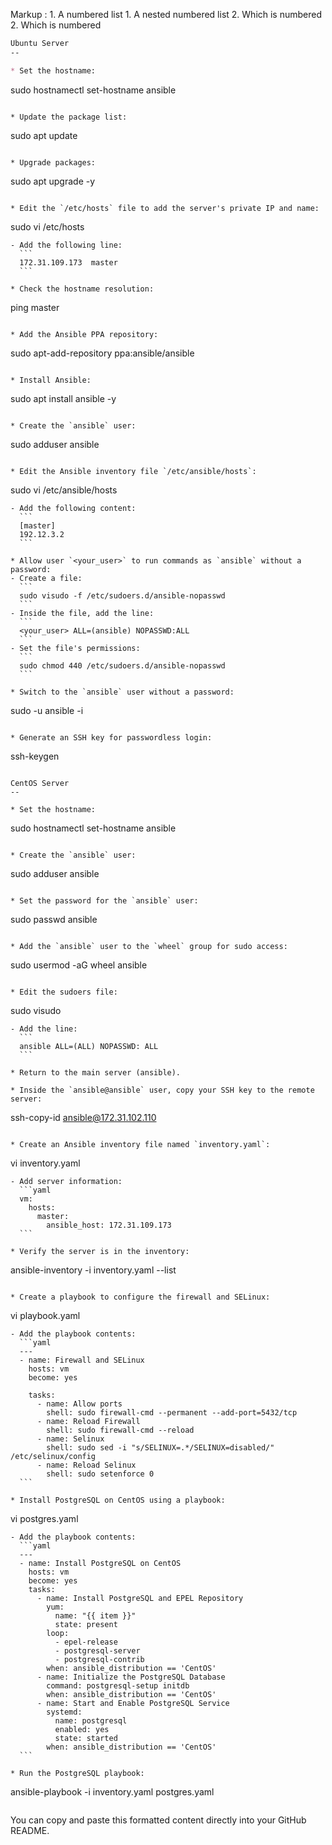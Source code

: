 

 Markup : 1. A numbered list
              1. A nested numbered list
              2. Which is numbered
          2. Which is numbered


```markdown
Ubuntu Server
--

* Set the hostname:
  ```
  sudo hostnamectl set-hostname ansible
  ```

* Update the package list:
  ```
  sudo apt update
  ```

* Upgrade packages:
  ```
  sudo apt upgrade -y
  ```

* Edit the `/etc/hosts` file to add the server's private IP and name:
  ```
  sudo vi /etc/hosts
  ```
  - Add the following line:
    ```
    172.31.109.173  master
    ```

* Check the hostname resolution:
  ```
  ping master
  ```

* Add the Ansible PPA repository:
  ```
  sudo apt-add-repository ppa:ansible/ansible
  ```

* Install Ansible:
  ```
  sudo apt install ansible -y
  ```

* Create the `ansible` user:
  ```
  sudo adduser ansible
  ```

* Edit the Ansible inventory file `/etc/ansible/hosts`:
  ```
  sudo vi /etc/ansible/hosts
  ```
  - Add the following content:
    ```
    [master]
    192.12.3.2
    ```

* Allow user `<your_user>` to run commands as `ansible` without a password:
  - Create a file:
    ```
    sudo visudo -f /etc/sudoers.d/ansible-nopasswd
    ```
  - Inside the file, add the line:
    ```
    <your_user> ALL=(ansible) NOPASSWD:ALL
    ```
  - Set the file's permissions:
    ```
    sudo chmod 440 /etc/sudoers.d/ansible-nopasswd
    ```

* Switch to the `ansible` user without a password:
  ```
  sudo -u ansible -i
  ```

* Generate an SSH key for passwordless login:
  ```
  ssh-keygen
  ```

CentOS Server
--

* Set the hostname:
  ```
  sudo hostnamectl set-hostname ansible
  ```

* Create the `ansible` user:
  ```
  sudo adduser ansible
  ```

* Set the password for the `ansible` user:
  ```
  sudo passwd ansible
  ```

* Add the `ansible` user to the `wheel` group for sudo access:
  ```
  sudo usermod -aG wheel ansible
  ```

* Edit the sudoers file:
  ```
  sudo visudo
  ```
  - Add the line: 
    ```
    ansible ALL=(ALL) NOPASSWD: ALL
    ```

* Return to the main server (ansible).

* Inside the `ansible@ansible` user, copy your SSH key to the remote server:
  ```
  ssh-copy-id ansible@172.31.102.110
  ```

* Create an Ansible inventory file named `inventory.yaml`:
  ```
  vi inventory.yaml
  ```
  - Add server information:
    ```yaml
    vm:
      hosts:
        master:
          ansible_host: 172.31.109.173
    ```

* Verify the server is in the inventory:
  ```
  ansible-inventory -i inventory.yaml --list
  ```

* Create a playbook to configure the firewall and SELinux:
  ```
  vi playbook.yaml
  ```
  - Add the playbook contents:
    ```yaml
    ---
    - name: Firewall and SELinux
      hosts: vm
      become: yes

      tasks:
        - name: Allow ports
          shell: sudo firewall-cmd --permanent --add-port=5432/tcp
        - name: Reload Firewall
          shell: sudo firewall-cmd --reload
        - name: Selinux
          shell: sudo sed -i "s/SELINUX=.*/SELINUX=disabled/" /etc/selinux/config
        - name: Reload Selinux
          shell: sudo setenforce 0
    ```

* Install PostgreSQL on CentOS using a playbook:
  ```
  vi postgres.yaml
  ```
  - Add the playbook contents:
    ```yaml
    ---
    - name: Install PostgreSQL on CentOS
      hosts: vm
      become: yes
      tasks:
        - name: Install PostgreSQL and EPEL Repository
          yum:
            name: "{{ item }}"
            state: present
          loop:
            - epel-release
            - postgresql-server
            - postgresql-contrib
          when: ansible_distribution == 'CentOS'
        - name: Initialize the PostgreSQL Database
          command: postgresql-setup initdb
          when: ansible_distribution == 'CentOS'
        - name: Start and Enable PostgreSQL Service
          systemd:
            name: postgresql
            enabled: yes
            state: started
          when: ansible_distribution == 'CentOS'
    ```

* Run the PostgreSQL playbook:
  ```
  ansible-playbook -i inventory.yaml postgres.yaml
  ```
```

You can copy and paste this formatted content directly into your GitHub README.

